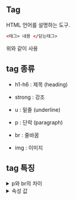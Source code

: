 ## Tag

HTML 언어를 설명하는 도구.  
```html
<태그> 내용 </닫는태그>
```
위와 같이 사용

## tag 종류

- h1-h6 : 제목 (heading)
- strong : 강조
- u : 밑줄 (underline)

- p : 단락 (paragraph)
- br : 줄바꿈

- img : 이미지

## tag 특징


<details>
<summary>p와 br의 차이</summary>
'p'와 'br'은 줄바꿈의 역할을 하지만 다르다.   
'p'태그는 여는 태그와 닫는 태그 두개를 사용하지만 'br'태그는 하나만 사용하면 줄바꿈이 된다.  
그 부분에서는 'br' 태그가 편리하지만 'p'와 같이 여닫는 태그에는 style을 적용시킬 수 있다.
</details>

<details>
<summary>속성 값</summary>
대표적으로 img 태그에 속성값을 적용한다.  
'src = (주소)' 속성 값을 이용하여 이미지를 불러올 수 있다.  
뿐만 아니라 width, size 등등 다양한 속성값이 존재한다.  
아마 css에서 배울 듯 하다.
</details>